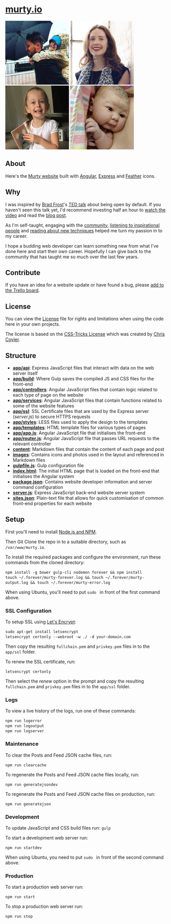 [murty.io](https://murty.io)
=======

[![Brendan](/images/brendan/brendan_murty.jpg)](https://murty.io/brendan) [![Ella](/images/ella/ella_condon.jpg)](https://ellacondon.com/) [![Isla](/images/isla/isla_murty.jpg)](https://murty.io/isla) [![Freya](/images/freya/freya_murty.jpg)](https://murty.io/freya)

## About

Here's the [Murty website](https://murty.io) built with [Angular](https://angularjs.org/), [Express](https://expressjs.com/) and [Feather](http://feathericons.com) icons.

## Why

I was inspired by [Brad Frost](https://github.com/bradfrost)'s [TED talk](https://twitter.com/brad_frost/status/476515058738925568) about being open by default. If you haven't seen this talk yet, I'd recommend investing half an hour to [watch the video](https://www.youtube.com/watch?v=7rW9vTrN6OU) and read the [blog post](http://bradfrostweb.com/blog/post/creative-exhaust/).

As I'm self-taught, engaging with the [community](https://twitter.com/brendanmurty/lists/development/members), [listening to inspirational people](http://boagworld.com/show) and [reading about new techniques](https://signalvnoise.com/programming) helped me turn my passion in to my career.

I hope a budding web developer can learn something new from what I've done here and start their own career. Hopefully I can give back to the community that has taught me so much over the last few years.

## Contribute

If you have an idea for a website update or have found a bug, please [add to the Trello board](https://trello.com/b/ag7rb8Hk/murtyio).

## License

You can view the [License](https://github.com/brendanmurty/murty.io/blob/master/license.md) file for rights and limitations when using the code here in your own projects.

The license is based on the [CSS-Tricks License](https://css-tricks.com/license/) which was created by [Chris Coyier](https://github.com/chriscoyier/).

## Structure

- **[app/api](app/api/)**: Express JavaScript files that interact with data on the web server itself
- **[app/build](app/build/)**: Where Gulp saves the compiled JS and CSS files for the front-end
- **[app/controllers](app/controllers/)**: Angular JavaScript files that contain logic related to each type of page on the website
- **[app/services](app/services/)**: Angular JavaScript files that contain functions related to some of the website features
- **[app/ssl](app/ssl/)**: SSL Certificate files that are used by the Express server (_server.js_) to secure HTTPS requests
- **[app/styles](app/styles/)**: LESS files used to apply the design to the templates
- **[app/templates](app/templates/)**: HTML template files for various types of pages
- **[app/app.js](app/app.js)**: Angular JavaScript file that initialises the front-end
- **[app/router.js](app/router.js)**: Angular JavaScript file that passes URL requests to the relevant controller
- **[content](content/)**: Markdown files that contain the content of each page and post
- **[images](images/)**: Contains icons and photos used in the layout and referenced in Markdown files
- **[gulpfile.js](gulpfile.js)**: Gulp configuration file
- **[index.html](index.html)**: The initial HTML page that is loaded on the front-end that initialises the Angular system
- **[package.json](package.json)**: Contains website developer information and server command configuration
- **[server.js](server.js)**: Express JavaScript back-end website server system
- **[sites.json](sites.json)**: Plain-text file that allows for quick customisation of common front-end properties for each website

## Setup

First you'll need to install [Node.js and NPM](https://nodejs.org/en/download/).

Then Git Clone the repo in to a suitable directory, such as `/var/www/murty.io`.

To install the required packages and configure the environment, run these commands from the cloned directory:

```
npm install -g bower gulp-cli nodemon forever && npm install
touch ~/.forever/murty-forever.log && touch ~/.forever/murty-output.log && touch ~/.forever/murty-error.log
```

When using Ubuntu, you'll need to put `sudo ` in front of the first command above.

### SSL Configuration

To setup SSL using [Let's Encrypt](https://letsencrypt.org/):

```
sudo apt-get install letsencrypt
letsencrypt certonly --webroot -w ./ -d your-domain.com
```

Then copy the resulting `fullchain.pem` and `privkey.pem` files in to the `app/ssl` folder.

To renew the SSL certificate, run:

```
letsencrypt certonly
```

Then select the *renew* option in the prompt and copy the resulting `fullchain.pem` and `privkey.pem` files in to the `app/ssl` folder.

### Logs

To view a live history of the logs, run one of these commands:

```
npm run logerror
npm run logoutput
npm run logserver
```

### Maintenance

To clear the Posts and Feed JSON cache files, run:

```
npm run clearcache
```

To regenerate the Posts and Feed JSON cache files locally, run:

```
npm run generatejsondev
```

To regenerate the Posts and Feed JSON cache files on production, run:

```
npm run generatejson
```

### Development

To update JavaScript and CSS build files run: `gulp`

To start a development web server run:

```
npm run startdev
```

When using Ubuntu, you need to put `sudo ` in front of the second command above.

### Production

To start a production web server run:

```
npm run start
```

To stop a production web server run:

```
npm run stop
```